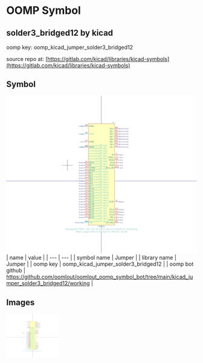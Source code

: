 # OOMP Symbol  
## solder3_bridged12  by kicad  
  
oomp key: oomp_kicad_jumper_solder3_bridged12  
  
source repo at: [https://gitlab.com/kicad/libraries/kicad-symbols](https://gitlab.com/kicad/libraries/kicad-symbols)  
## Symbol  
  
[![working.png](working_600.png)](working.png)  
| name | value | 
| --- | --- | 
| symbol name | Jumper | 
| library name | Jumper | 
| oomp key | oomp_kicad_jumper_solder3_bridged12 | 
| oomp bot github | https://github.com/oomlout/oomlout_oomp_symbol_bot/tree/main/kicad_jumper_solder3_bridged12/working | 
## Images  
  
[![working.png](working_140.png)](working.png)  

